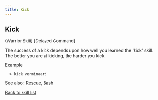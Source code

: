 ```yaml
---
title: Kick
---
```


## Kick

(Warrior Skill) \[Delayed Command\]

The success of a kick depends upon how well you learned the 'kick'
skill. The better you are at kicking, the harder you kick.

Example:

`  > kick verminaard`

See also : [Rescue](Rescue "wikilink"), [Bash](Bash "wikilink")

[Back to skill list](Skill "wikilink")